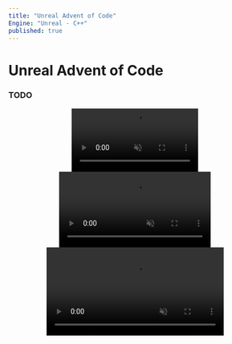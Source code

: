 ```yaml
---
title: "Unreal Advent of Code"
Engine: "Unreal - C++"
published: true
---
```

<h1>Unreal Advent of Code</h1>
<h3>TODO</h3>

<center><video width="50%" muted autoplay loop> 
  <source src="/assets/files/RochamboDay.mp4"  type="video/mp4">
  browser doesn't support videos
</video></center>

<center><video width="60%" muted autoplay loop> 
  <source src="/assets/files/variedSizeCubesDay.mp4"  type="video/mp4">
  browser doesn't support videos
</video></center>

<center><video width="70%" muted autoplay loop> 
  <source src="/assets/files/bouncingLettersDay.mp4"  type="video/mp4">
  browser doesn't support videos
</video></center>


